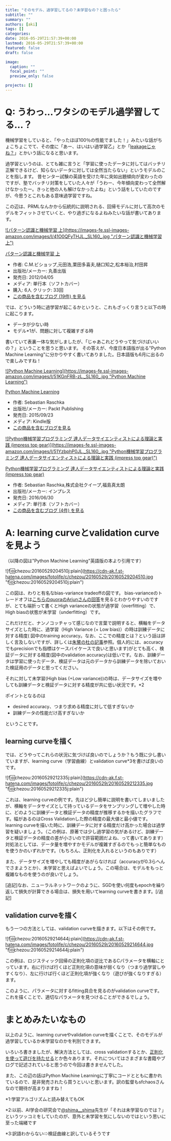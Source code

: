 ```yaml
---
title: "そのモデル、過学習してるの？未学習なの？と困ったら"
subtitle: ""
summary: ""
authors: [aki]
tags: []
categories: 
date: 2016-05-29T21:57:39+00:00
lastmod: 2016-05-29T21:57:39+00:00
featured: false
draft: false

image:
  caption: ""
  focal_point: ""
  preview_only: false

projects: []
---
```

# Q: うわっ...ワタシのモデル過学習してる…？

機械学習をしていると、「やったほぼ100％の性能でました！」みたいな話がちょこちょこでて、その度に「あー、はいはい過学習乙」とか「[leakageじゃね？](http://tjo.hatenablog.com/entry/2016/01/27/235620)」とかいう話になると思います。

過学習というのは、とても雑に言うと「学習に使ったデータに対してはバッチリ正解できるけど、知らないデータに対しては全然当たらない」というモデルのことを指します。 昔センター試験の英語を受けた年に突如出題傾向が変わったのですが、塾でバッチリ対策をしていた人々が「うわー、今年傾向変わって全然解けなかったー。きっと他の人も解けなかったよね」という話をしていたのですが、今思うとこれもある意味過学習ですね。

この辺は、PRMLなんかから伝統的に説明される、回帰モデルに対して高次のモデルをフィットさせていくと、やり過ぎになるよねみたいな話が書いてあります。

[![パターン認識と機械学習 上](https://images-fe.ssl-images-amazon.com/images/I/41O0QFyTHJL._SL160_.jpg &quot;パターン認識と機械学習 上&quot;)](http://www.amazon.co.jp/exec/obidos/ASIN/4621061224/chezou-22/)

[パターン認識と機械学習 上](http://www.amazon.co.jp/exec/obidos/ASIN/4621061224/chezou-22/)

- 作者: C.M.ビショップ,元田浩,栗田多喜夫,樋口知之,松本裕治,村田昇
- 出版社/メーカー: 丸善出版
- 発売日: 2012/04/05
- メディア: 単行本（ソフトカバー）
- 購入: 6人 クリック: 33回
- [この商品を含むブログ (19件) を見る](http://d.hatena.ne.jp/asin/4621061224/chezou-22)

では、どういう時に過学習が起こるかというと、これもざっくり言うと以下の時に起こります。

- データが少ない時
- モデル\*1が、問題に対して複雑すぎる時

書いていて表裏一体な気がしましたが、「じゃあこれどうやって気づけばいいの？」ということを思うと思います。 その答えが、今度日本語版が出る&quot;Python Machine Learning&quot;に分かりやすく書いてありました。日本語版も6月に出るので楽しみですね！

[![Python Machine Learning](https://images-fe.ssl-images-amazon.com/images/I/51KGnFRB-zL._SL160_.jpg &quot;Python Machine Learning&quot;)](http://www.amazon.co.jp/exec/obidos/ASIN/B00YSILNL0/chezou-22/)

[Python Machine Learning](http://www.amazon.co.jp/exec/obidos/ASIN/B00YSILNL0/chezou-22/)

- 作者: Sebastian Raschka
- 出版社/メーカー: Packt Publishing
- 発売日: 2015/09/23
- メディア: Kindle版
- [この商品を含むブログを見る](http://d.hatena.ne.jp/asin/B00YSILNL0/chezou-22)

[![Python機械学習プログラミング 達人データサイエンティストによる理論と実践 (impress top gear)](https://images-fe.ssl-images-amazon.com/images/I/51YzbphP0JL._SL160_.jpg &quot;Python機械学習プログラミング 達人データサイエンティストによる理論と実践 (impress top gear)&quot;)](http://www.amazon.co.jp/exec/obidos/ASIN/4844380605/chezou-22/)

[Python機械学習プログラミング 達人データサイエンティストによる理論と実践 (impress top gear)](http://www.amazon.co.jp/exec/obidos/ASIN/4844380605/chezou-22/)

- 作者: Sebastian Raschka,株式会社クイープ,福島真太朗
- 出版社/メーカー: インプレス
- 発売日: 2016/06/30
- メディア: 単行本（ソフトカバー）
- [この商品を含むブログ (4件) を見る](http://d.hatena.ne.jp/asin/4844380605/chezou-22)

# A: learning curveとvalidation curveを見よう

（以降の図は&quot;Python Machine Learning&quot;英語版の本より引用です）

![f:id:chezou:20160529204510j:plain](https://cdn-ak.f.st-hatena.com/images/fotolife/c/chezou/20160529/20160529204510.jpg &quot;f:id:chezou:20160529204510j:plain&quot;)

この図は、わりと有名なbias-variance tradeoffの図です。 bias-varianceのトレードオフは[こちらのquoraのArjunさんの回答](https://www.quora.com/How-would-you-explain-the-bias-variance-tradeoff-to-a-five-year-old)を見るとわかりやすいのですが、とても端折って書くとHigh varianceの状態が過学習（overfitting）で、High biasの状態が未学習（underfitting）です。

これだけだと、ナンノコッチャって感じなので言葉で説明すると、横軸をデータサイズとした時に、過学習（High Variance (+ Low bias)）の時は訓練データに対する精度( 図中のtraining accuracy。なお、ここでの精度とは？という話は詳しく言及しないですが、詳しくは[朱鷺の杜の記事](http://ibisforest.org/index.php?F%E5%80%A4)参照。個人的には、accuracyでもprecisionでも指標はケースバイケースで良いと思います)がとても高く、検証データに対する精度(図中のvalidation accuracy)は低いです。なお、訓練データは学習に使ったデータ、検証データは元のデータから訓練データを除いておいた検証用のデータと思ってください。

それに対して未学習(High bias (+Low variance))の時は、データサイズを増やしても訓練データと検証データに対する精度が共に低い状況です。\*2

ポイントとなるのは

- desired accuracy、つまり求める精度に対して低すぎないか
- 訓練データの性能だけ高すぎないか

ということです。

## learning curveを描く

では、どうやってこれらの状況に気づけば良いのでしょうか？もう既に少し書いていますが、learning curve（学習曲線）とvalidation curve\*3を書けば良いのです。

![f:id:chezou:20160529212335j:plain](https://cdn-ak.f.st-hatena.com/images/fotolife/c/chezou/20160529/20160529212335.jpg &quot;f:id:chezou:20160529212335j:plain&quot;)

これは、learning curveの例です。先ほど少し簡単に説明を書いてしまいましたが、横軸をデータサイズとして持っているデータをサンプリングして増やした時に、どのように訓練データと検証データの精度が推移するかを描いたグラフです。幅があるのはCross Validationした際の精度の最大値と最小値です。learning curveを描いた時に、訓練データに対する精度だけ高かった場合は過学習を疑いましょう。（この例は、原著では少し過学習の気があるけど、訓練データと検証データの精度の差が小さいので許容範囲だよね、って書いてあります） 対処法としては、データ量を増やすかモデルが複雑すぎるのでもっと簡単なものを使うかのいずれかです。（もちろん、正則化を入れるというのもありです）

また、データサイズを増やしても精度があがらなければ（accuracyが0.3らへんでさまようとか）、未学習と思えばよいでしょう。この場合は、モデルをもっと複雑なものを使うのが良いでしょう。

[追記]なお、ニューラルネットワークのように、SGDを使い何度もepochを繰り返して損失が計算できる場合は、損失を用いてlearning curveを書きます。[/追記]

## validation curveを描く

もう一つの方法としては、validation curveを描きます。以下はその例です。

![f:id:chezou:20160529214644j:plain](https://cdn-ak.f.st-hatena.com/images/fotolife/c/chezou/20160529/20160529214644.jpg &quot;f:id:chezou:20160529214644j:plain&quot;)

この例は、ロジスティック回帰の正則化項の逆比であるCパラメータを横軸にとっています。右に行けば行くほど正則化項の意味が弱くなり（つまり過学習しやすくなり）、左に行けば行くほど正則化項が強くなり（遊びが強くなりすぎる）ます。

このように、パラメータに対するfitting具合を見るのがvalidation curveです。これを描くことで、適切なパラメータを見つけることができるでしょう。

# まとめみたいなもの

以上のように、learning curveやvalidation curveを描くことで、そのモデルが過学習しているか未学習なのかを判別できます。

いろいろ書きましたが、解決方法としては、cross validationするとか、[正則化を使って遊びを持たせる](http://tjo.hatenablog.com/entry/2015/03/03/190000)とか色々あります。それについてはさまざまな書籍やブログで記述されていると思うので今回は書きませんでした。

また、この辺の話はPython Machine Learningに丁寧にコードとともに書かれているので、是非発売されたら買うといいと思います。訳の監督もsfchaosさんなので期待が高まりますね！

\*1:学習アルゴリズムと読み替えてもOK

\*2:以前、AI学会の研究会で[@shima\_\_shima](https://twitter.com/shima__shima/)先生が「それは未学習なのでは？」というツッコミをしていたのが、意外と未学習を気にしないのではという思いに至った端緒です

\*3:訳語わからない⇨検証曲線と訳しているそうです



